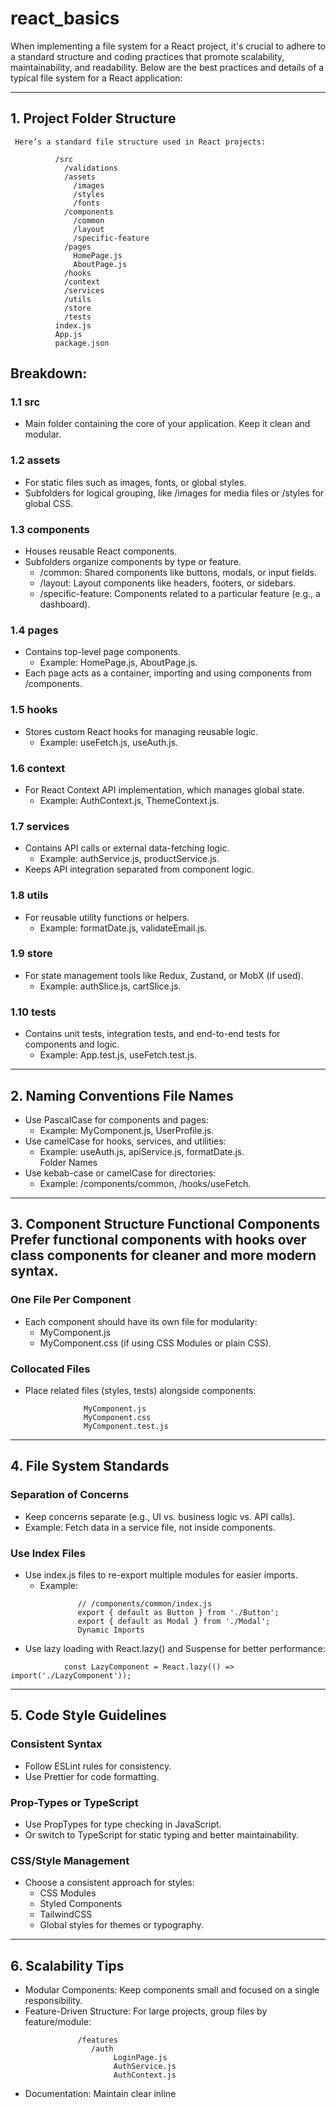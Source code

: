 # react_basics

When implementing a file system for a React project, it's crucial to adhere to a standard structure and coding practices that promote scalability, maintainability, and readability. 
Below are the best practices and details of a typical file system for a React application:
________________________________________

## 1. Project Folder Structure  
     Here’s a standard file structure used in React projects:  

```     
          /src
            /validations
            /assets  
              /images  
              /styles  
              /fonts  
            /components  
              /common  
              /layout  
              /specific-feature  
            /pages  
              HomePage.js  
              AboutPage.js  
            /hooks  
            /context  
            /services  
            /utils  
            /store  
            /tests  
          index.js  
          App.js  
          package.json  
  ```

## Breakdown:  
 
### 1.1 src  
- Main folder containing the core of your application. Keep it clean and modular.    

### 1.2 assets  
- For static files such as images, fonts, or global styles.  
- Subfolders for logical grouping, like /images for media files or /styles for global CSS.   

### 1.3 components  
- Houses reusable React components.  
- Subfolders organize components by type or feature.
  * /common: Shared components like buttons, modals, or input fields.  
  * /layout: Layout components like headers, footers, or sidebars.  
  * /specific-feature: Components related to a particular feature (e.g., a dashboard).  


### 1.4 pages  
- Contains top-level page components.
     * Example: HomePage.js, AboutPage.js.
- Each page acts as a container, importing and using components from /components.  

### 1.5 hooks  
- Stores custom React hooks for managing reusable logic.  
     * Example: useFetch.js, useAuth.js.  

### 1.6 context  
- For React Context API implementation, which manages global state.  
     * Example: AuthContext.js, ThemeContext.js.  

### 1.7 services  
- Contains API calls or external data-fetching logic.  
     * Example: authService.js, productService.js.  
- Keeps API integration separated from component logic.  
            
### 1.8 utils  
- For reusable utility functions or helpers.  
     * Example: formatDate.js, validateEmail.js.  
  
### 1.9 store  
- For state management tools like Redux, Zustand, or MobX (if used).  
     * Example: authSlice.js, cartSlice.js.  
  
### 1.10 tests  
- Contains unit tests, integration tests, and end-to-end tests for components and logic.  
     * Example: App.test.js, useFetch.test.js.    
________________________________________
  
## 2. Naming Conventions File Names  
- Use PascalCase for components and pages:  
     * Example: MyComponent.js, UserProfile.js.  
- Use camelCase for hooks, services, and utilities:
     * Example: useAuth.js, apiService.js, formatDate.js.  
   Folder Names  
- Use kebab-case or camelCase for directories:  
     * Example: /components/common, /hooks/useFetch.  
     
________________________________________  
  
## 3. Component Structure Functional Components Prefer functional components with hooks over class components for cleaner and more modern syntax.  
  
### One File Per Component  
- Each component should have its own file for modularity:  
     * MyComponent.js
     * MyComponent.css (if using CSS Modules or plain CSS).  
  
### Collocated Files  
- Place related files (styles, tests) alongside components:  
          
  ```        /MyComponent  
               MyComponent.js  
               MyComponent.css  
               MyComponent.test.js  
  ```
________________________________________  
  
  
## 4. File System Standards  
  
### Separation of Concerns  
- Keep concerns separate (e.g., UI vs. business logic vs. API calls).
- Example: Fetch data in a service file, not inside components.  
  
### Use Index Files  
- Use index.js files to re-export multiple modules for easier imports.  
     * Example:
```  
               // /components/common/index.js  
               export { default as Button } from './Button';  
               export { default as Modal } from './Modal';  
               Dynamic Imports  
  ```
- Use lazy loading with React.lazy() and Suspense for better performance:  
```           
            const LazyComponent = React.lazy(() => import('./LazyComponent'));
```          
________________________________________  
  
  
## 5. Code Style Guidelines  
### Consistent Syntax  
- Follow ESLint rules for consistency.  
- Use Prettier for code formatting.  

### Prop-Types or TypeScript  
- Use PropTypes for type checking in JavaScript.  
- Or switch to TypeScript for static typing and better maintainability.  

### CSS/Style Management  
- Choose a consistent approach for styles:  
     * CSS Modules
     * Styled Components
     * TailwindCSS
     * Global styles for themes or typography.  
     
________________________________________  
  
## 6. Scalability Tips  
- Modular Components: Keep components small and focused on a single responsibility.  
- Feature-Driven Structure: For large projects, group files by feature/module:  
```
               /features  
                  /auth  
                       LoginPage.js  
                       AuthService.js  
                       AuthContext.js  
```   
- Documentation: Maintain clear   inline 
